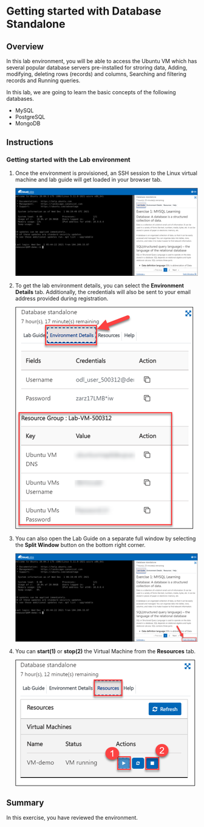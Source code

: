 # Getting started with Database Standalone


## Overview

In this lab environment, you will be able to access the Ubuntu VM which has several popular database servers pre-installed for stroring data, Adding, modifying, deleting rows (records) and columns, Searching and filtering records and Running queries.

In this lab, we are going to learn the basic concepts of the following databases.

   - MySQL
   - PostgreSQL
   - MongoDB

## Instructions

### Getting started with the Lab environment

1. Once the environment is provisioned, an SSH session to the Linux virtual machine and lab guide will get loaded in your browser tab. 
   
   ![](media/getting-started.png)

2. To get the lab environment details, you can select the **Environment Details** tab. Additionally, the credentials will also be sent to your email address provided during registration.

   ![](media/environment-details1.png)
   
3. You can also open the Lab Guide on a separate full window by selecting the **Split Window** button on the bottom right corner.

   ![](media/getting-started1.png)

4. You can **start(1)** or **stop(2)** the Virtual Machine from the **Resources** tab.

   ![](media/Resources.png)
   
## Summary

In this exercise, you have reviewed the environment.
